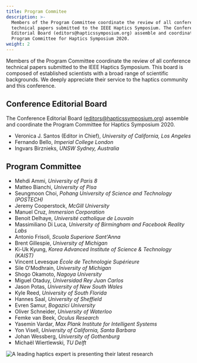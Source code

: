 ```yaml
---
title: Program Commitee
description: >-
  Members of the Program Committee coordinate the review of all conference
  technical papers submitted to the IEEE Haptics Symposium. The Conference
  Editorial Board (editors@hapticssymposium.org) assemble and coordinate the
  Program Committee for Haptics Symposium 2020.
weight: 2
---
```

Members of the Program Committee coordinate the review of all conference technical papers submitted to the IEEE Haptics Symposium. This board is composed of established scientists with a broad range of scientific backgrounds. We deeply appreciate their service to the haptics community and this conference.

## Conference Editorial Board

The Conference Editorial Board ([editors@hapticssymposium.org](editors@hapticssymposium.org)) assemble and coordinate the Program Committee for Haptics Symposium 2020.

* Veronica J. Santos (Editor in Chief), _University of California, Los Angeles_
* Fernando Bello, _Imperial College London_
* Ingvars Birznieks, _UNSW Sydney, Australia_

## Program Committee

* Mehdi Ammi, _University of Paris 8_
* Matteo Bianchi, _University of Pisa_
* Seungmoon Choi, _Pohang University of Science and Technology (POSTECH)_
* Jeremy Cooperstock, _McGill University_
* Manuel Cruz, _Immersion Corporation_
* Benoit Delhaye, _Université catholique de Louvain_
* Massimiliano Di Luca, _University of Birmingham and Facebook Reality Labs_
* Antonio Frisoli, _Scuola Superiore Sant'Anna_
* Brent Gillespie, _University of Michigan_
* Ki-Uk Kyung, _Korea Advanced Institute of Science & Technology (KAIST)_
* Vincent Levesque _École de Technologie Supérieure_
* Sile O'Modhrain, _University of Michigan_
* Shogo Okamoto, _Nagoya University_
* Miguel Otaduy, _Universidad Rey Juan Carlos_
* Jason Potas, _University of New South Wales_
* Kyle	Reed, _University of South Florida_
* Hannes Saal, _University of Sheffield_
* Evren Samur, _Bogazici University_
* Oliver Schneider, _University of Waterloo_
* Femke van Beek, _Oculus Research_
* Yasemin Vardar, _Max Plank Institute for Intelligent Systems_
* Yon	Visell, _University of California, Santa Barbara_
* Johan Wessberg, _University of Gothenburg_
* Michaël Wiertlewski, _TU Delft_

![A leading haptics expert is presenting their latest research](/img/slide-image-5-crop.jpg "A leading haptics expert is presenting their latest research")
